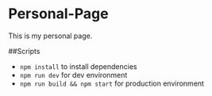 # Personal-Page

This is my personal page. 

##Scripts
* `npm install` to install dependencies
* `npm run dev` for dev environment
* `npm run build && npm start` for production environment